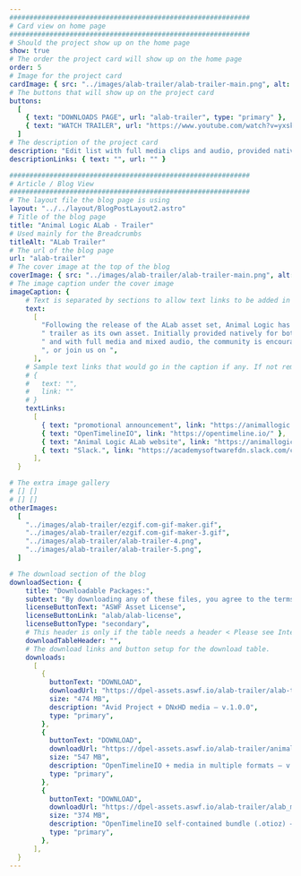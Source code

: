 ```yaml
---
############################################################
# Card view on home page
############################################################
# Should the project show up on the home page
show: true
# The order the project card will show up on the home page
order: 5
# Image for the project card
cardImage: { src: "../images/alab-trailer/alab-trailer-main.png", alt: "ALAB trailer main image" }
# The buttons that will show up on the project card
buttons:
  [
    { text: "DOWNLOADS PAGE", url: "alab-trailer", type: "primary" },
    { text: "WATCH TRAILER", url: "https://www.youtube.com/watch?v=yxsk7ZKk67I", type: "primary" },
  ]
# The description of the project card
description: "Edit list with full media clips and audio, provided natively for both Avid and OTIO, for the ALab promotional trailer."
descriptionLinks: { text: "", url: "" }

############################################################
# Article / Blog View
############################################################
# The layout file the blog page is using
layout: "../../layout/BlogPostLayout2.astro"
# Title of the blog page
title: "Animal Logic ALab - Trailer"
# Used mainly for the Breadcrumbs
titleAlt: "ALab Trailer"
# The url of the blog page
url: "alab-trailer"
# The cover image at the top of the blog
coverImage: { src: "../images/alab-trailer/alab-trailer-main.png", alt: "ALAB trailer main image" }
# The image caption under the cover image
imageCaption: {
    # Text is separated by sections to allow text links to be added in between. <text> <link> <text>
    text:
      [
        "Following the release of the ALab asset set, Animal Logic has released the ",
        " trailer as its own asset. Initially provided natively for both Avid and ",
        " and with full media and mixed audio, the community is encouraged to use these assets in demonstrations, training material, and in any context where timeline-based media examples would be useful. For more information, visit the ",
        ", or join us on ",
      ],
    # Sample text links that would go in the caption if any. If not remove them like this:
    # {
    #   text: "",
    #   link: ""
    # }
    textLinks:
      [
        { text: "promotional announcement", link: "https://animallogic.com/alab/" },
        { text: "OpenTimelineIO", link: "https://opentimeline.io/" },
        { text: "Animal Logic ALab website", link: "https://animallogic.com/alab/" },
        { text: "Slack.", link: "https://academysoftwarefdn.slack.com/channels/C03S4QB8N04" },
      ],
  }

# The extra image gallery
# [] []
# [] []
otherImages:
  [
    "../images/alab-trailer/ezgif.com-gif-maker.gif",
    "../images/alab-trailer/ezgif.com-gif-maker-3.gif",
    "../images/alab-trailer/alab-trailer-4.png",
    "../images/alab-trailer/alab-trailer-5.png",
  ]

# The download section of the blog
downloadSection: {
    title: "Downloadable Packages:",
    subtext: "By downloading any of these files, you agree to the terms of the license linked below.",
    licenseButtonText: "ASWF Asset License",
    licenseButtonLink: "alab/alab-license",
    licenseButtonType: "secondary",
    # This header is only if the table needs a header < Please see Intel page for example of that >
    downloadTableHeader: "",
    # The download links and button setup for the download table.
    downloads:
      [
        {
          buttonText: "DOWNLOAD",
          downloadUrl: "https://dpel-assets.aswf.io/alab-trailer/alab-trailer.zip",
          size: "474 MB",
          description: "Avid Project + DNxHD media – v.1.0.0",
          type: "primary",
        },
        {
          buttonText: "DOWNLOAD",
          downloadUrl: "https://dpel-assets.aswf.io/alab-trailer/animal_logic_alab_trailer_otio_and_media.zip",
          size: "547 MB",
          description: "OpenTimelineIO + media in multiple formats – v.1.0.0",
          type: "primary",
        },
        {
          buttonText: "DOWNLOAD",
          downloadUrl: "https://dpel-assets.aswf.io/alab-trailer/alab_mk020_final_edit.h264.otioz",
          size: "374 MB",
          description: "OpenTimelineIO self-contained bundle (.otioz) – v.1.0.0",
          type: "primary",
        },
      ],
  }
---
```

